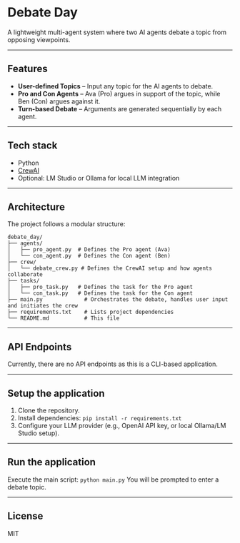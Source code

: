 # Debate Day

A lightweight multi-agent system where two AI agents debate a topic from opposing viewpoints.

---

## Features

- **User-defined Topics** – Input any topic for the AI agents to debate.
- **Pro and Con Agents** – Ava (Pro) argues in support of the topic, while Ben (Con) argues against it.
- **Turn-based Debate** – Arguments are generated sequentially by each agent.

---

## Tech stack

- Python
- [CrewAI](https://docs.crewai.com)
- Optional: LM Studio or Ollama for local LLM integration

---

## Architecture

The project follows a modular structure:

```
debate_day/
├── agents/
│   ├── pro_agent.py  # Defines the Pro agent (Ava)
│   └── con_agent.py  # Defines the Con agent (Ben)
├── crew/
│   └── debate_crew.py # Defines the CrewAI setup and how agents collaborate
├── tasks/
│   ├── pro_task.py   # Defines the task for the Pro agent
│   └── con_task.py   # Defines the task for the Con agent
├── main.py             # Orchestrates the debate, handles user input and initiates the crew
├── requirements.txt    # Lists project dependencies
└── README.md           # This file
```

---

## API Endpoints
Currently, there are no API endpoints as this is a CLI-based application.

---

## Setup the application
1. Clone the repository.
2. Install dependencies: `pip install -r requirements.txt`
3. Configure your LLM provider (e.g., OpenAI API key, or local Ollama/LM Studio setup).

---

## Run the application
Execute the main script: `python main.py`
You will be prompted to enter a debate topic.

---

## License
MIT
